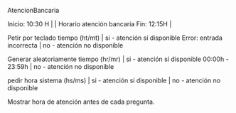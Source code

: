 AtencionBancaria

Inicio: 10:30 H |
                |  Horario atención bancaria
Fin: 12:15H     |


Petir por teclado tiempo (ht/mt) | si - atención sí disponible
Error: entrada incorrecta        | no - atención no disponible


Generar aleatoriamente tiempo (hr/mr) | si - atención sí disponible
00:00h - 23:59h                       | no - atención no disponible


pedir hora sistema (hs/ms)   | si - atención sí disponible
                             | no - atención no disponible
   

Mostrar hora de atención antes de cada pregunta.
